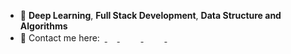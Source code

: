 <!--
**sarimurrab/sarimurrab** is a ✨ _special_ ✨ repository because its `README.md` (this file) appears on your GitHub profile.
-->
- 🔭 <b>Deep Learning</b>, <b>Full Stack Development</b>, <b>Data Structure and Algorithms</b>
- 👯 Contact me here: 
&nbsp;<a href="https://www.linkedin.com/in/chaudhary-sarimurrab/">
    <img   width="16px" height="16px" src="https://cdn.jsdelivr.net/npm/simple-icons@v3/icons/linkedin.svg" />
  </a> &emsp;
  <a href="https://twitter.com/sarimurrab">
    <img   width="16px" height="16px" src="https://cdn.jsdelivr.net/npm/simple-icons@3.2.0/icons/twitter.svg" />
  </a> &emsp;
  <a href="https://www.instagram.com/sarimchaudhary5/">
    <img   width="16px" height="16px" src="https://cdn.jsdelivr.net/npm/simple-icons@3.2.0/icons/instagram.svg" />
  </a> &emsp;
    <a href="https://mail.google.com/mail/?view=cm&fs=1&tf=1&to=sarimurrab2@gmail.com">
    <img   width="16px" height="16px" src="https://cdn.jsdelivr.net/npm/simple-icons@3.2.0/icons/gmail.svg" />
  </a>

<!--
<hr />
<table>
    <th><a href="https://wakatime.com/share/@sarimurrab/a3a0a9ce-6859-4630-8b55-850042185462.svg" target="_blank">My Coding Activity for Last 30 days</a></th>
    <th><a href="https://wakatime.com/share/@sarimurrab/2d07a191-5545-4a55-81e5-4227dac703d7.png" target="_blank">Languages I used in Last 30 days</a></th>
<tr>
    <td><img src="https://wakatime.com/share/@sarimurrab/a3a0a9ce-6859-4630-8b55-850042185462.svg" width=400 height=360></td>
    <td><img src="https://wakatime.com/share/@sarimurrab/2d07a191-5545-4a55-81e5-4227dac703d7.png" width=550 height=360></td>
  </tr>
 </table>





